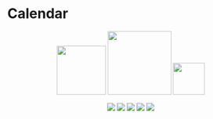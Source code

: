 # Calendar
<p align="center">
  <img src="https://upload.wikimedia.org/wikipedia/commons/0/0b/Qt_logo_2016.svg" width="100"/>
  <img src="https://github.com/user-attachments/assets/5340c406-a3df-4874-9318-98d8bd1e5dd9" width="130"/>
  <img src="https://upload.wikimedia.org/wikipedia/commons/1/18/ISO_C%2B%2B_Logo.svg" width="65"/>
</p>
<p align="center">
  <img src="https://img.shields.io/badge/Check-In progress-red?logo=github"/>
  <img src="https://img.shields.io/badge/License-MIT-blue"/>
  <img src="https://img.shields.io/badge/Qt-6.10.0-brightgreen?logo=qt"/>
  <img src="https://img.shields.io/badge/Language-C++ qml qtwidgets-blue?logo=cplusplus"/>
  <img src="https://img.shields.io/badge/Version-0-yellow"/>
</p>

